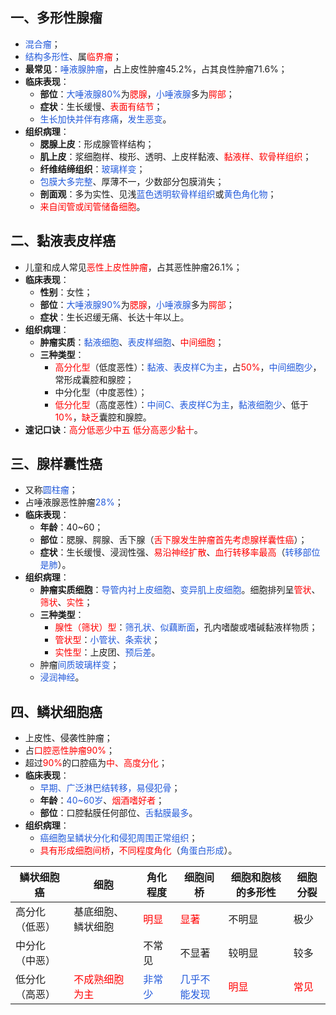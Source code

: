 ## 一、多形性腺瘤
* <font color="#245bdb">混合瘤</font>；
* <font color="#245bdb">结构多形性</font>、属<font color="#ff0000">临界瘤</font>；
* **最常见**：<font color="#245bdb">唾液腺肿瘤</font>，占上皮性肿瘤45.2%，占其良性肿瘤71.6%；
* **临床表现**：
	* **部位**：<font color="#245bdb">大唾液腺</font><font color="#245bdb">80%</font>为<font color="#ff0000">腮腺</font>，<font color="#245bdb">小唾液腺</font>多为<font color="#ff0000">腭部</font>；
	* **症状**：生长缓慢、<font color="#ff0000">表面有结节</font>；
	* <font color="#245bdb">生长加快并伴有疼痛</font>，<font color="#245bdb">发生恶变</font>。
* **组织病理**：
	* **腮腺上皮**：形成腺管样结构；
	* **肌上皮**：浆细胞样、梭形、透明、上皮样黏液、<font color="#ff0000">黏液样、软骨样组织</font>；
	* **纤维结缔组织**：<font color="#245bdb">玻璃样变</font>；
	* <font color="#245bdb">包膜大多完整</font>、厚薄不一，少数部分包膜消失；
	* **剖面观**：多为实性、见浅<font color="#245bdb">蓝色透明软骨样组织</font>或<font color="#245bdb">黄色角化物</font>；
	* <font color="#ff0000">来自闰管或闰管储备细胞</font>。

## 二、黏液表皮样癌
* 儿童和成人常见<font color="#ff0000">恶性上皮性肿瘤</font>，占其恶性肿瘤26.1%；
* **临床表现**：
	* **性别**：女性；
	* **部位**：<font color="#245bdb">大唾液腺</font><font color="#245bdb">90%</font>为<font color="#ff0000">腮腺</font>，<font color="#245bdb">小唾液腺</font>多为<font color="#ff0000">腭部</font>；
	* **症状**：生长迟缓无痛、长达十年以上。
* **组织病理**：
	* **肿瘤实质**：<font color="#245bdb">黏液细胞</font>、<font color="#245bdb">表皮样细胞</font>、<font color="#ff0000">中间细胞</font>；
	* **三种类型**：
		* <font color="#ff0000">高分化型</font>（低度恶性）：<font color="#245bdb">黏液、表皮样C为主</font>，占<font color="#ff0000">50%</font>，<font color="#245bdb">中间细胞少</font>，常形成囊腔和腺腔；
		* 中分化型（中度恶性）；
		* <font color="#ff0000">低分化型</font>（高度恶性）：<font color="#245bdb">中间C、表皮样C为主</font>，<font color="#245bdb">黏液细胞少</font>、低于<font color="#ff0000">10%</font>，<font color="#ff0000">缺乏</font>囊腔和腺腔。
* **速记口诀**：<font color="#ff0000">高分低恶少中五  低分高恶少黏十</font>。

## 三、腺样囊性癌
* 又称<font color="#245bdb">圆柱瘤</font>；
* 占唾液腺恶性肿瘤<font color="#245bdb">28%</font>；
* **临床表现**：
	* **年龄**：40~60；
	* **部位**：腮腺、腭腺、舌下腺（<font color="#ff0000">舌下腺发生肿瘤首先考虑腺样囊性癌</font>）；
	* **症状**：生长缓慢、浸润性强、<font color="#ff0000">易沿神经扩散</font>、<font color="#ff0000">血行转移率最高</font>（<font color="#245bdb">转移部位是肺</font>）。
* **组织病理**：
	* **肿瘤实质细胞**：<font color="#245bdb">导管内衬上皮细胞</font>、<font color="#245bdb">变异肌上皮细胞</font>。细胞排列呈<font color="#ff0000">管状</font>、<font color="#ff0000">筛状</font>、<font color="#ff0000">实性</font>；
	* **三种类型**：
		* <font color="#ff0000">腺性（筛状）型</font>：<font color="#245bdb">筛孔状、似藕断面</font>，孔内嗜酸或嗜碱黏液样物质；
		* <font color="#ff0000">管状型</font>：<font color="#245bdb">小管状、条索状</font>；
		* <font color="#ff0000">实性型</font>：上皮团、<font color="#245bdb">预后差</font>。
	* 肿瘤<font color="#245bdb">间质玻璃样变</font>；
	* <font color="#245bdb">浸润神经</font>。

## 四、鳞状细胞癌
* 上皮性、侵袭性肿瘤；
* 占<font color="#ff0000">口腔恶性肿瘤</font><font color="#ff0000">90%</font>；
* 超过<font color="#ff0000">90%</font>的口腔癌为<font color="#ff0000">中、高度分化</font>；
* **临床表现**：
	* <font color="#245bdb">早期、广泛淋巴结转移，易侵犯骨</font>；
	* **年龄**：<font color="#245bdb">40~60岁</font>、<font color="#ff0000">烟酒嗜好者</font>；
	* **部位**：口腔黏膜任何部位、<font color="#245bdb">舌黏膜最多</font>。
* **组织病理**：
	* <font color="#245bdb">癌细胞呈鳞状分化和侵犯周围正常组织</font>；
	* <font color="#ff0000">具有形成细胞间桥</font>，<font color="#ff0000">不同程度角化</font>（<font color="#245bdb">角蛋白形成</font>）。

| 鳞状细胞癌   | 细胞                                   | 角化程度                             | 细胞间桥                            | 细胞和胞核的多形性                       | 细胞分裂                            |
| ------- | ------------------------------------ | -------------------------------- | ------------------------------- | ------------------------------- | ------------------------------- |
| 高分化（低恶） | 基底细胞、鳞状细胞                            | <font color="#ff0000">明显</font>  | <font color="#ff0000">显著</font> | 不明显                             | 极少                              |
| 中分化（中恶） |                                      | 不常见                              | 不显著                             | 较明显                             | 较多                              |
| 低分化（高恶） | <font color="#ff0000">不成熟细胞为主</font> | <font color="#245bdb">非常少</font> | <font color="#245bdb">几乎不能发现</font>                          | <font color="#ff0000">明显</font> | <font color="#ff0000">常见</font> |





